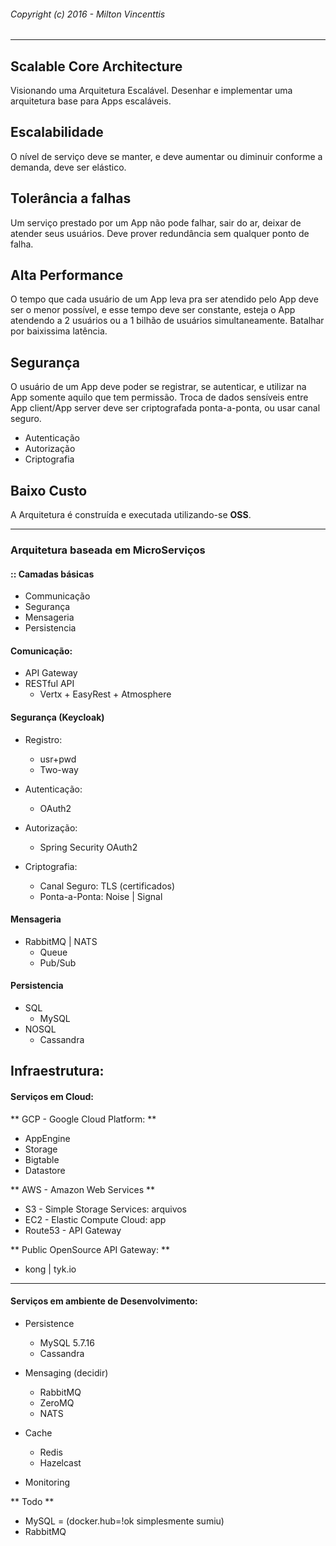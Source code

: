 ###### Copyright (c) 2016 - Milton Vincenttis
---
## Scalable Core Architecture
Visionando uma Arquitetura Escalável.
Desenhar e implementar uma arquitetura base para Apps escaláveis.

## Escalabilidade
O nível de serviço deve se manter, e deve aumentar ou diminuir conforme a demanda, deve ser elástico.

## Tolerância a falhas
Um serviço prestado por um App não pode falhar, sair do ar, deixar de atender seus usuários. Deve prover redundância sem qualquer ponto de falha.

## Alta Performance
O tempo que cada usuário de um App leva pra ser atendido pelo App deve ser o menor possível, e esse tempo deve ser constante, esteja o App atendendo a 2 usuários ou a 1 bilhão de usuários simultaneamente. Batalhar por baixissima latência.

## Segurança
O usuário de um App deve poder se registrar, se autenticar, e utilizar na App somente aquilo que tem permissão.
Troca de dados sensíveis entre App client/App server deve ser criptografada ponta-a-ponta, ou usar canal seguro.

 * Autenticação
 * Autorização
 * Criptografia


## Baixo Custo
A Arquitetura é construída e executada utilizando-se **OSS**.

---

### Arquitetura baseada em MicroServiços
#### :: Camadas básicas

* Communicação
* Segurança
* Mensageria
* Persistencia

#### Comunicação:
  * API Gateway
  * RESTful API
    * Vertx + EasyRest + Atmosphere

#### Segurança (Keycloak)
* Registro:
	* usr+pwd
	* Two-way
* Autenticação:
	* OAuth2

* Autorização:
	* Spring Security OAuth2

* Criptografia:
	* Canal Seguro: TLS (certificados)
	* Ponta-a-Ponta: Noise | Signal

#### Mensageria
* RabbitMQ | NATS
  * Queue
  * Pub/Sub

#### Persistencia
* SQL
  * MySQL
* NOSQL
  * Cassandra

## Infraestrutura:

#### Serviços em Cloud:

** GCP - Google Cloud Platform: **
  * AppEngine
  * Storage
  * Bigtable
  * Datastore

** AWS - Amazon Web Services **
  * S3  - Simple Storage Services: arquivos
  * EC2 - Elastic Compute Cloud: app
  * Route53 - API Gateway
  
** Public OpenSource API Gateway: **
  * kong | tyk.io

---

#### Serviços em ambiente de Desenvolvimento:
  * Persistence
	* MySQL 5.7.16
	* Cassandra
	  
  * Mensaging (decidir)
	* RabbitMQ
	* ZeroMQ
	* NATS
  
  * Cache
	* Redis
	* Hazelcast

  * Monitoring	

** Todo **
  * MySQL =     (docker.hub=!ok simplesmente sumiu)
  * RabbitMQ     
